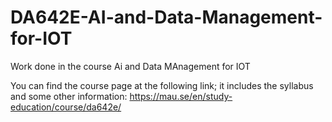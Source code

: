 # DA642E-AI-and-Data-Management-for-IOT
Work done in the course Ai and Data MAnagement for IOT

You can find the course page at the following link; it includes the syllabus and some other information: https://mau.se/en/study-education/course/da642e/ 
